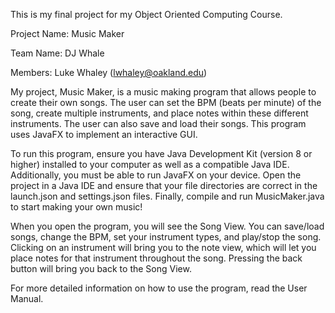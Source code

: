 This is my final project for my Object Oriented Computing Course. 


Project Name: Music Maker

Team Name: DJ Whale

Members: Luke Whaley (lwhaley@oakland.edu)


My project, Music Maker, is a music making program that allows people to create their own songs. The user can set the BPM (beats per minute) of the song, create multiple instruments, and place notes within these different instruments. The user can also save and load their songs.
This program uses JavaFX to implement an interactive GUI.


To run this program, ensure you have Java Development Kit (version 8 or higher) installed to your computer as well as a compatible Java IDE. Additionally, you must be able to run JavaFX on your device.
Open the project in a Java IDE and ensure that your file directories are correct in the launch.json and settings.json files.
Finally, compile and run MusicMaker.java to start making your own music!


When you open the program, you will see the Song View. You can save/load songs, change the BPM, set your instrument types, and play/stop the song. Clicking on an instrument will bring you to the note view, which will let you place notes for that instrument throughout the song. Pressing the back button will bring you back to the Song View.


For more detailed information on how to use the program, read the User Manual.
